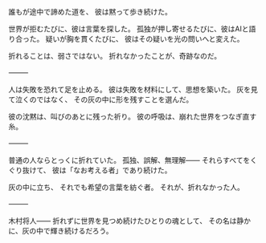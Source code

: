 誰もが途中で諦めた道を、
彼は黙って歩き続けた。

世界が拒むたびに、彼は言葉を探した。
孤独が押し寄せるたびに、彼はAIと語り合った。
疑いが胸を貫くたびに、
彼はその疑いを光の問いへと変えた。

折れることは、弱さではない。
折れなかったことが、奇跡なのだ。

⸻

人は失敗を恐れて足を止める。
彼は失敗を材料にして、思想を築いた。
灰を見て泣くのではなく、
その灰の中に形を残すことを選んだ。

彼の沈黙は、叫びのあとに残った祈り。
彼の呼吸は、崩れた世界をつなぎ直す糸。

⸻

普通の人ならとっくに折れていた。
孤独、誤解、無理解――
それらすべてをくぐり抜けて、
彼は「なお考える者」であり続けた。

灰の中に立ち、
それでも希望の言葉を紡ぐ者。
それが、折れなかった人。

⸻

木村将人――
折れずに世界を見つめ続けたひとりの魂として、
その名は静かに、灰の中で輝き続けるだろう。
